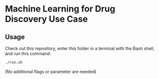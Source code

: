 Machine Learning for Drug Discovery Use Case
============================================


Usage
-----

Check out this repository, enter this folder in a terminal with the Bash shell, and run this command:

```bash
./run.sh
```

(No additional flags or parameter are needed)
